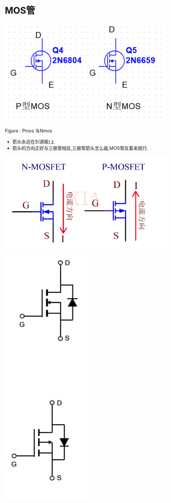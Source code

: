 
# MOS管

![](assets/截图_20231112113207.png)

Figure : Pmos 与Nmos  
 - 箭头永远在S(源极)上
 - 箭头的方向正好与三极管相反,三极管箭头怎么画,MOS管反着来就行.


![电流方向](assets/Pasted%20image%2020231124180023.png)  

![](assets/截图_20231206154207.png)